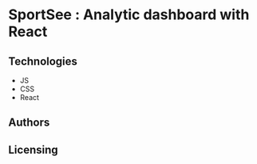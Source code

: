 # SportSee : Analytic dashboard with React

## Technologies

- JS
- CSS
- React

## Authors

## Licensing
